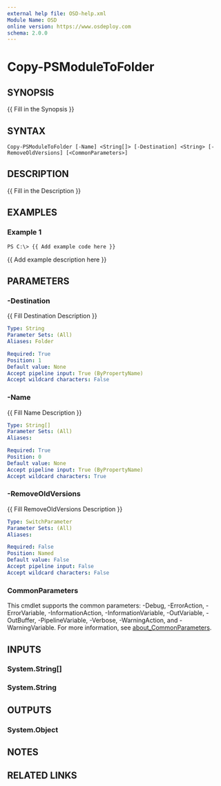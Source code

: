 ```yaml
---
external help file: OSD-help.xml
Module Name: OSD
online version: https://www.osdeploy.com
schema: 2.0.0
---
```


# Copy-PSModuleToFolder

## SYNOPSIS
{{ Fill in the Synopsis }}

## SYNTAX

```
Copy-PSModuleToFolder [-Name] <String[]> [-Destination] <String> [-RemoveOldVersions] [<CommonParameters>]
```

## DESCRIPTION
{{ Fill in the Description }}

## EXAMPLES

### Example 1
```
PS C:\> {{ Add example code here }}
```

{{ Add example description here }}

## PARAMETERS

### -Destination
{{ Fill Destination Description }}

```yaml
Type: String
Parameter Sets: (All)
Aliases: Folder

Required: True
Position: 1
Default value: None
Accept pipeline input: True (ByPropertyName)
Accept wildcard characters: False
```

### -Name
{{ Fill Name Description }}

```yaml
Type: String[]
Parameter Sets: (All)
Aliases:

Required: True
Position: 0
Default value: None
Accept pipeline input: True (ByPropertyName)
Accept wildcard characters: True
```

### -RemoveOldVersions
{{ Fill RemoveOldVersions Description }}

```yaml
Type: SwitchParameter
Parameter Sets: (All)
Aliases:

Required: False
Position: Named
Default value: False
Accept pipeline input: False
Accept wildcard characters: False
```

### CommonParameters
This cmdlet supports the common parameters: -Debug, -ErrorAction, -ErrorVariable, -InformationAction, -InformationVariable, -OutVariable, -OutBuffer, -PipelineVariable, -Verbose, -WarningAction, and -WarningVariable. For more information, see [about_CommonParameters](http://go.microsoft.com/fwlink/?LinkID=113216).

## INPUTS

### System.String[]
### System.String
## OUTPUTS

### System.Object
## NOTES

## RELATED LINKS
